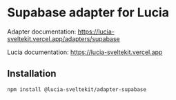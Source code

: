# Supabase adapter for Lucia

Adapter documentation: https://lucia-sveltekit.vercel.app/adapters/supabase

Lucia documentation: https://lucia-sveltekit.vercel.app

## Installation

```
npm install @lucia-sveltekit/adapter-supabase
```

